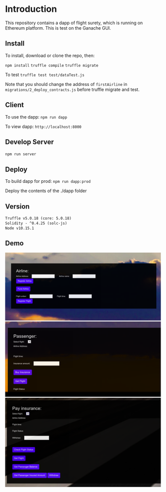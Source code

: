 # Introduction

This repository contains a dapp of flight surety, which is running on Ethereum platform. This is test on the Ganache GUI. 

## Install
To install, download or clone the repo, then:

`npm install`
`truffle compile`
`truffle migrate`

To test
`truffle test test/dataTest.js`

Note that you should change the address of `firstAirline` in `migrations/2_deploy_contracts.js` before truffle migrate and test.

## Client

To use the dapp:
`npm run dapp`

To view dapp:
`http://localhost:8000`

## Develop Server

`npm run server`

## Deploy

To build dapp for prod:
`npm run dapp:prod`

Deploy the contents of the ./dapp folder

## Version 
```
Truffle v5.0.18 (core: 5.0.18)
Solidity - ^0.4.25 (solc-js)
Node v10.15.1
```

## Demo
![](demo/1.png)
![](demo/2.png)
![](demo/3.png)
